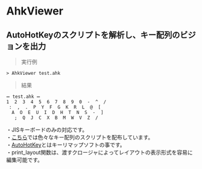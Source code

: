 # AhkViewer
## AutoHotKeyのスクリプトを解析し、キー配列のビジョンを出力

>実行例

    > AhkViewer test.ahk

>結果

    ➖ test.ahk ➖
    1  2  3  4  5  6  7  8  9  0  -  ^  /
     :  ,  .  P  Y  F  G  K  R  L  @  [
      A  O  E  U  I  D  H  T  N  S  -  ]
       ;  Q  J  C  X  B  M  W  V  Z  /

・JISキーボードのみの対応です。  
・[こちら](https://github.com/yudai-uehara/Key-Layouts)では色々なキー配列のスクリプトを配布しています。  
・[AutoHotKey](https://autohotkey.com/)とはキーリマップソフトの事です。  
・print_layout関数は、渡すクロージャによってレイアウトの表示形式を容易に編集可能です。
